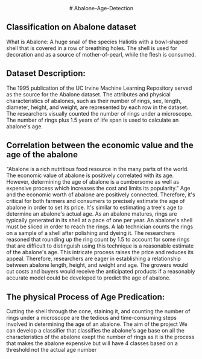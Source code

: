 <Center> # Abalone-Age-Detection </Center>


## Classification on Abalone dataset
What is Abalone:
A huge snail of the species Haliotis with a bowl-shaped shell that is covered in a row of breathing holes. The shell is used for decoration and as a source of mother-of-pearl, while the flesh is consumed.


## Dataset Description:
The 1995 publication of the UC Irvine Machine Learning Repository served as the source for the Abalone dataset. The attributes and physical characteristics of abalones, such as their number of rings, sex, length, diameter, height, and weight, are represented by each row in the dataset. The researchers visually counted the number of rings under a microscope. The number of rings plus 1.5 years of life span is used to calculate an abalone's age.

## Correlation between the economic value and the age of the abalone
"Abalone is a rich nutritious food resource in the many parts of the world. The economic value of abalone is positively correlated with its age. However, determining the age of abalone is a cumbersome as well as expensive process which increases the cost and limits its popularity." Age and the economic worth of abalone are positively connected. Therefore, it's critical for both farmers and consumers to precisely estimate the age of abalone in order to set its price. It's similar to estimating a tree's age to determine an abalone's actual age. As an abalone matures, rings are typically generated in its shell at a pace of one per year. An abalone's shell must be sliced in order to reach the rings. A lab technician counts the rings on a sample of a shell after polishing and dyeing it. The researchers reasoned that rounding up the ring count by 1.5 to account for some rings that are difficult to distinguish using this technique is a reasonable estimate of the abalone's age. This intricate process raises the price and reduces its appeal. Therefore, researchers are eager in establishing a relationship between abalone length, height, and weight and age. The growers would cut costs and buyers would receive the anticipated products if a reasonably accurate model could be developed to predict the age of abalone.

## The physical Process of Age Predication:
Cutting the shell through the cone, staining it, and counting the number of rings under a microscope are the tedious and time-consuming steps involved in determining the age of an abalone.
The aim of the project
We can develop a classifier that classifies the abalone's age base on all the characteristics of the abalone exept the number of rings as it is the process that makes the abalone expensive but will have 4 classes based on a threshold not the actual age number
